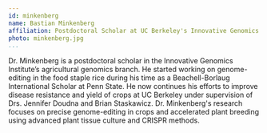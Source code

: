 ```yaml
---
id: minkenberg
name: Bastian Minkenberg
affiliation: Postdoctoral Scholar at UC Berkeley's Innovative Genomics Institute
photo: minkenberg.jpg
...
```


Dr. Minkenberg is a postdoctoral scholar in the Innovative Genomics Institute’s
agricultural genomics branch. He started working on genome-editing in the food
staple rice during his time as a Beachell-Borlaug International Scholar at Penn
State. He now continues his efforts to improve disease resistance and yield of
crops at UC Berkeley under supervision of Drs. Jennifer Doudna and Brian
Staskawicz. Dr. Minkenberg's research focuses on precise genome-editing in
crops and accelerated plant breeding using advanced plant tissue culture and
CRISPR methods.
